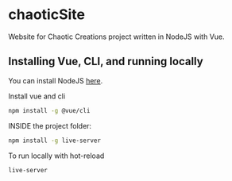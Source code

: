 # chaoticSite

Website for Chaotic Creations project written in NodeJS with Vue.

## Installing Vue, CLI, and running locally
You can install NodeJS [here](https://nodejs.org/en/download/).

Install vue and cli

```bash
npm install -g @vue/cli
```

INSIDE the project folder:
```bash
npm install -g live-server
```


To run locally with hot-reload
```bash
live-server
```
